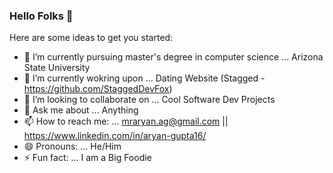 ### Hello Folks 👋

Here are some ideas to get you started:

- 🔭 I’m currently pursuing master's degree in computer science ...  Arizona State University
- 🌱 I’m currently wokring upon ... Dating Website (Stagged - https://github.com/StaggedDevFox)
- 👯 I’m looking to collaborate on ... Cool Software Dev Projects
- 💬 Ask me about ... Anything
- 📫 How to reach me: ... mraryan.ag@gmail.com || https://www.linkedin.com/in/aryan-gupta16/
- 😄 Pronouns: ... He/Him
- ⚡ Fun fact: ... I am a Big Foodie

